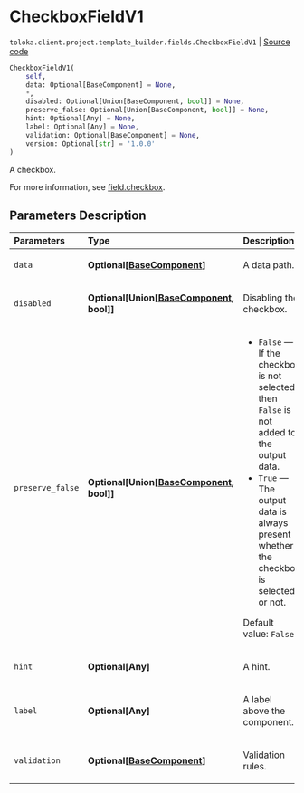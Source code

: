 # CheckboxFieldV1
`toloka.client.project.template_builder.fields.CheckboxFieldV1` | [Source code](https://github.com/Toloka/toloka-kit/blob/v1.2.0/src/client/project/template_builder/fields.py#L142)

```python
CheckboxFieldV1(
    self,
    data: Optional[BaseComponent] = None,
    *,
    disabled: Optional[Union[BaseComponent, bool]] = None,
    preserve_false: Optional[Union[BaseComponent, bool]] = None,
    hint: Optional[Any] = None,
    label: Optional[Any] = None,
    validation: Optional[BaseComponent] = None,
    version: Optional[str] = '1.0.0'
)
```

A checkbox.


For more information, see [field.checkbox](https://toloka.ai/docs/template-builder/reference/field.checkbox).

## Parameters Description

| Parameters | Type | Description |
| :----------| :----| :-----------|
`data`|**Optional\[[BaseComponent](toloka.client.project.template_builder.base.BaseComponent.md)\]**|<p>A data path.</p>
`disabled`|**Optional\[Union\[[BaseComponent](toloka.client.project.template_builder.base.BaseComponent.md), bool\]\]**|<p>Disabling the checkbox.</p>
`preserve_false`|**Optional\[Union\[[BaseComponent](toloka.client.project.template_builder.base.BaseComponent.md), bool\]\]**|<ul> <li>`False` — If the checkbox is not selected then `False` is not added to the output data.</li> <li>`True` — The output data is always present whether the checkbox is selected or not.</li> </ul> <p>Default value: `False`.</p>
`hint`|**Optional\[Any\]**|<p>A hint.</p>
`label`|**Optional\[Any\]**|<p>A label above the component.</p>
`validation`|**Optional\[[BaseComponent](toloka.client.project.template_builder.base.BaseComponent.md)\]**|<p>Validation rules.</p>
